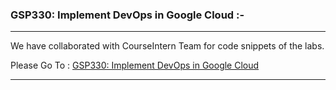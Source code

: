 ### GSP330: Implement DevOps in Google Cloud :-

----------------------------------------------------------------------------------------------------------------------------------------------

We have collaborated with CourseIntern Team for code snippets of the labs.

Please Go To : [GSP330: Implement DevOps in Google Cloud](https://www.courseintern.com/post/qwiklabs/challenge-labs/gsp330-implement-devops-in-google-cloud/)

----------------------------------------------------------------------------------------------------------------------------------------------
